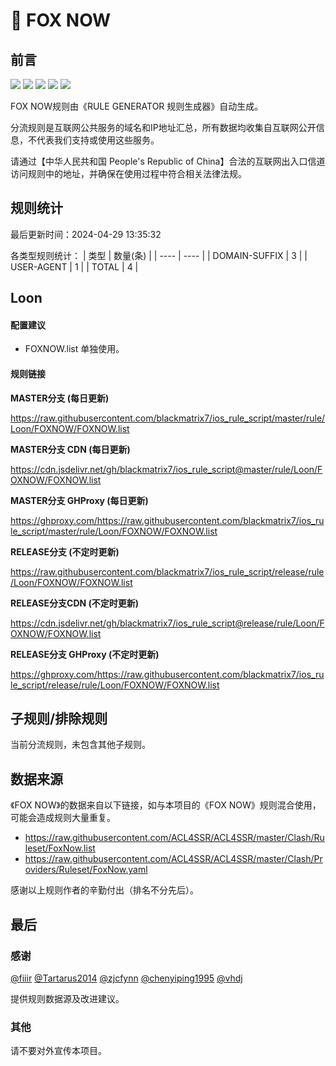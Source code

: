 # 🧸 FOX NOW

## 前言

![](https://shields.io/badge/-移除重复规则-ff69b4) ![](https://shields.io/badge/-DOMAIN与DOMAIN--SUFFIX合并-green) ![](https://shields.io/badge/-DOMAIN--SUFFIX间合并-critical) ![](https://shields.io/badge/-DOMAIN--SUFFIX与DOMAIN--KEYWORD合并-blue) ![](https://shields.io/badge/-IP--CIDR(6)合并-blueviolet) 

FOX NOW规则由《RULE GENERATOR 规则生成器》自动生成。

分流规则是互联网公共服务的域名和IP地址汇总，所有数据均收集自互联网公开信息，不代表我们支持或使用这些服务。

请通过【中华人民共和国 People's Republic of China】合法的互联网出入口信道访问规则中的地址，并确保在使用过程中符合相关法律法规。

## 规则统计

最后更新时间：2024-04-29 13:35:32

各类型规则统计：
| 类型 | 数量(条)  | 
| ---- | ----  |
| DOMAIN-SUFFIX | 3  | 
| USER-AGENT | 1  | 
| TOTAL | 4  | 


## Loon 

#### 配置建议
- FOXNOW.list 单独使用。

#### 规则链接
**MASTER分支 (每日更新)**

https://raw.githubusercontent.com/blackmatrix7/ios_rule_script/master/rule/Loon/FOXNOW/FOXNOW.list

**MASTER分支 CDN (每日更新)**

https://cdn.jsdelivr.net/gh/blackmatrix7/ios_rule_script@master/rule/Loon/FOXNOW/FOXNOW.list

**MASTER分支 GHProxy (每日更新)**

https://ghproxy.com/https://raw.githubusercontent.com/blackmatrix7/ios_rule_script/master/rule/Loon/FOXNOW/FOXNOW.list

**RELEASE分支 (不定时更新)**

https://raw.githubusercontent.com/blackmatrix7/ios_rule_script/release/rule/Loon/FOXNOW/FOXNOW.list

**RELEASE分支CDN (不定时更新)**

https://cdn.jsdelivr.net/gh/blackmatrix7/ios_rule_script@release/rule/Loon/FOXNOW/FOXNOW.list

**RELEASE分支 GHProxy (不定时更新)**

https://ghproxy.com/https://raw.githubusercontent.com/blackmatrix7/ios_rule_script/release/rule/Loon/FOXNOW/FOXNOW.list

## 子规则/排除规则


当前分流规则，未包含其他子规则。

## 数据来源

《FOX NOW》的数据来自以下链接，如与本项目的《FOX NOW》规则混合使用，可能会造成规则大量重复。

- https://raw.githubusercontent.com/ACL4SSR/ACL4SSR/master/Clash/Ruleset/FoxNow.list
- https://raw.githubusercontent.com/ACL4SSR/ACL4SSR/master/Clash/Providers/Ruleset/FoxNow.yaml


感谢以上规则作者的辛勤付出（排名不分先后）。

## 最后

### 感谢

[@fiiir](https://github.com/fiiir) [@Tartarus2014](https://github.com/Tartarus2014) [@zjcfynn](https://github.com/zjcfynn) [@chenyiping1995](https://github.com/chenyiping1995) [@vhdj](https://github.com/vhdj)

提供规则数据源及改进建议。

### 其他

请不要对外宣传本项目。